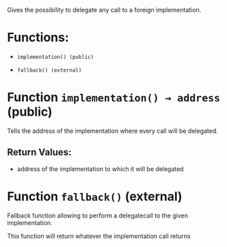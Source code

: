 Gives the possibility to delegate any call to a foreign implementation.

# Functions:

- `implementation() (public)`

- `fallback() (external)`

# Function `implementation() → address` (public)

Tells the address of the implementation where every call will be delegated.

## Return Values:

- address of the implementation to which it will be delegated

# Function `fallback()` (external)

Fallback function allowing to perform a delegatecall to the given implementation.

This function will return whatever the implementation call returns
